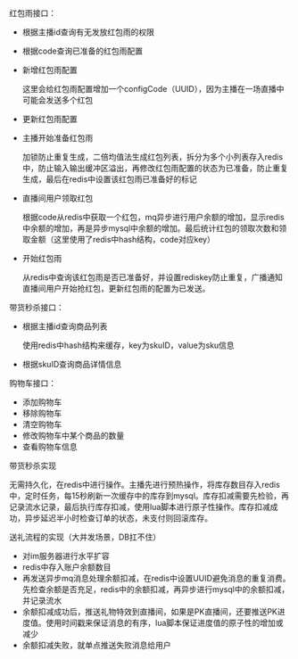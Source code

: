 红包雨接口：

- 根据主播id查询有无发放红包雨的权限

- 根据code查询已准备的红包雨配置

- 新增红包雨配置

  这里会给红包雨配置增加一个configCode（UUID），因为主播在一场直播中可能会发送多个红包

- 更新红包雨配置

- 主播开始准备红包雨

  加锁防止重复生成，二倍均值法生成红包列表，拆分为多个小列表存入redis中，防止输入输出缓冲区溢出，再修改红包雨配置的状态为已准备，防止重复生成，最后在redis中设置该红包雨已准备好的标记

- 直播间用户领取红包

  根据code从redis中获取一个红包，mq异步进行用户余额的增加，显示redis中余额的增加，再是异步mysql中余额的增加。最后统计红包的领取次数和领取金额（这里使用了redis中hash结构，code对应key）

- 开始红包雨

  从redis中查询该红包雨是否已准备好，并设置rediskey防止重复，广播通知直播间用户开始抢红包，更新红包雨的配置为已发送。

带货秒杀接口：

- 根据主播id查询商品列表

  使用redis中hash结构来缓存，key为skuID，value为sku信息

- 根据skuID查询商品详情信息

购物车接口：

- 添加购物车
- 移除购物车
- 清空购物车
- 修改购物车中某个商品的数量
- 查看购物车信息

带货秒杀实现

无需持久化，在redis中进行操作。主播先进行预热操作，将库存数目存入redis中，定时任务，每15秒刷新一次缓存中的库存到mysql。库存扣减需要先检验，再记录流水记录，最后执行库存扣减，使用lua脚本进行原子性操作。库存扣减成功，异步延迟半小时检查订单的状态，未支付则回滚库存。


送礼流程的实现（大并发场景，DB扛不住）

- 对im服务器进行水平扩容
- redis中存入账户余额数目
- 再发送异步mq消息处理余额扣减，在redis中设置UUID避免消息的重复消费。先检查余额是否充足，redis中的余额扣减，再异步进行mysql中的余额扣减，并记录流水
- 余额扣减成功后，推送礼物特效到直播间，如果是PK直播间，还要推送PK进度值。使用时间戳来保证消息的有序，lua脚本保证进度值的原子性的增加或减少
- 余额扣减失败，就单点推送失败消息给用户
